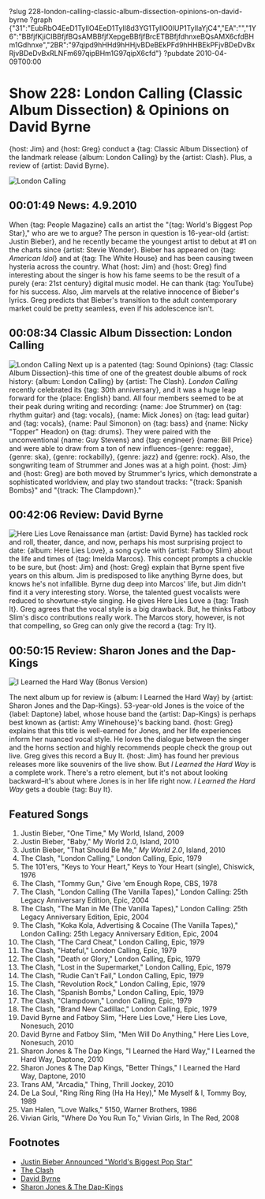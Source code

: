?slug 228-london-calling-classic-album-dissection-opinions-on-david-byrne
?graph {"31":"EubRbO4EeD1TyIlO4EeD1TyIl8d3YG1TyIlO0IUP1TyIlaYjC4","EA":"","1Y6":"BBfjfKjiCIBBfjfBQsAMBBfjfXepgeBBfjfBrcETBBfjfdhnxeBQsAMX6cfdBHm1Gdhnxe","2BR":"97qipd9hHHd9hHHjvBDeBEkPFd9hHHBEkPFjvBDeDvBxRjvBDeDvBxRLNFm697qipBHm1G97qipX6cfd"}
?pubdate 2010-04-09T00:00

# Show 228: London Calling (Classic Album Dissection) & Opinions on David Byrne
{host: Jim} and {host: Greg} conduct a {tag: Classic Album Dissection} of the landmark release {album: London Calling} by the {artist: Clash}. Plus, a review of {artist: David Byrne}.

![London Calling](http://static.soundopinions.org/images/2010/londoncalling.jpg)


## 00:01:49 News: 4.9.2010
When {tag: People Magazine} calls an artist the "{tag: World's Biggest Pop Star}," who are we to argue? The person in question is 16-year-old {artist: Justin Bieber}, and he recently became the youngest artist to debut at #1 on the charts since {artist: Stevie Wonder}. Bieber has appeared on {tag: *American Idol*} and at {tag: The White House} and has been causing tween hysteria across the country. What {host: Jim} and {host: Greg} find interesting about the singer is how his fame seems to be the result of a purely {era: 21st century} digital music model. He can thank {tag: YouTube} for his success. Also, Jim marvels at the relative innocence of Bieber's lyrics. Greg predicts that Bieber's transition to the adult contemporary market could be pretty seamless, even if his adolescence isn't.

## 00:08:34 Classic Album Dissection: London Calling
![London Calling](http://is2.mzstatic.com/image/thumb/Music/v4/66/89/b8/6689b882-8e2c-260d-1c46-864d440bade1/source/600x600bb.jpg "522000/684811762")
Next up is a patented {tag: Sound Opinions} {tag: Classic Album Dissection}-this time of one of the greatest double albums of rock history: {album: London Calling} by {artist: The Clash}. *London Calling* recently celebrated its {tag: 30th anniversary}, and it was a huge leap forward for the {place: English} band. All four members seemed to be at their peak during writing and recording: {name: Joe Strummer} on {tag: rhythm guitar} and {tag: vocals}, {name: Mick Jones} on {tag: lead guitar} and {tag: vocals}, {name: Paul Simonon} on {tag: bass} and {name: Nicky "Topper" Headon} on {tag: drums}. They were paired with the unconventional {name: Guy Stevens} and {tag: engineer} {name: Bill Price} and were able to draw from a ton of new influences-{genre: reggae}, {genre: ska}, {genre: rockabilly}, {genre: jazz} and {genre: rock}. Also, the songwriting team of Strummer and Jones was at a high point. {host: Jim} and {host: Greg} are both moved by Strummer's lyrics, which demonstrate a sophisticated worldview, and play two standout tracks: "{track: Spanish Bombs}" and "{track: The Clampdown}."

## 00:42:06 Review: David Byrne
![Here Lies Love](http://is1.mzstatic.com/image/thumb/Music/v4/54/bb/43/54bb43b4-8da7-0016-9d45-4d6d368ad38f/source/600x600bb.jpg "47192943/363521288")
Renaissance man {artist: David Byrne} has tackled rock and roll, theater, dance, and now, perhaps his most surprising project to date: {album: Here Lies Love}, a song cycle with {artist: Fatboy Slim} about the life and times of {tag: Imelda Marcos}. This concept prompts a chuckle to be sure, but {host: Jim} and {host: Greg} explain that Byrne spent five years on this album. Jim is predisposed to like anything Byrne does, but knows he's not infallible. Byrne dug deep into Marcos' life, but Jim didn't find it a very interesting story. Worse, the talented guest vocalists were reduced to showtune-style singing. He gives Here Lies Love a {tag: Trash It}. Greg agrees that the vocal style is a big drawback. But, he thinks Fatboy Slim's disco contributions really work. The Marcos story, however, is not that compelling, so Greg can only give the record a {tag: Try It}.

## 00:50:15 Review: Sharon Jones and the Dap-Kings
![I Learned the Hard Way (Bonus Version)](http://is1.mzstatic.com/image/thumb/Music7/v4/d6/a5/7d/d6a57de1-f110-4904-8c73-e4c51d0dc033/dj.wdivgyba.jpg/600x600bb-85.jpg "45392916/359971345")

The next album up for review is {album: I Learned the Hard Way} by {artist: Sharon Jones and the Dap-Kings}. 53-year-old Jones is the voice of the {label: Daptone} label, whose house band the {artist: Dap-Kings} is perhaps best known as {artist: Amy Winehouse}'s backing band. {host: Greg} explains that this title is well-earned for Jones, and her life experiences inform her nuanced vocal style. He loves the dialogue between the singer and the horns section and highly recommends people check the group out live. Greg gives this record a Buy It. {host: Jim} has found her previous releases more like souvenirs of the live show. But *I Learned the Hard Way* is a complete work. There's a retro element, but it's not about looking backward–it's about where Jones is in her life right now. *I Learned the Hard Way* gets a double {tag: Buy It}.


## Featured Songs
1. Justin Bieber, "One Time," My World, Island, 2009
2. Justin Bieber, "Baby," My World 2.0, Island, 2010
3. Justin Bieber, "That Should Be Me," *My World 2.0*, Island, 2010
4. The Clash, "London Calling," London Calling, Epic, 1979
5. The 101'ers, "Keys to Your Heart," Keys to Your Heart (single), Chiswick, 1976
6. The Clash, "Tommy Gun," Give 'em Enough Rope, CBS, 1978
7. The Clash, "London Calling (The Vanilla Tapes)," London Calling: 25th Legacy Anniversary Edition, Epic, 2004
8. The Clash, "The Man in Me (The Vanilla Tapes)," London Calling: 25th Legacy Anniversary Edition, Epic, 2004
9. The Clash, "Koka Kola, Advertising & Cocaine (The Vanilla Tapes)," London Calling: 25th Legacy Anniversary Edition, Epic, 2004
10. The Clash, "The Card Cheat," London Calling, Epic, 1979
11. The Clash, "Hateful," London Calling, Epic, 1979
12. The Clash, "Death or Glory," London Calling, Epic, 1979
13. The Clash, "Lost in the Supermarket," London Calling, Epic, 1979
14. The Clash, "Rudie Can't Fail," London Calling, Epic, 1979
15. The Clash, "Revolution Rock," London Calling, Epic, 1979
16. The Clash, "Spanish Bombs," London Calling, Epic, 1979
17. The Clash, "Clampdown," London Calling, Epic, 1979
18. The Clash, "Brand New Cadillac," London Calling, Epic, 1979
19. David Byrne and Fatboy Slim, "Here Lies Love," Here Lies Love, Nonesuch, 2010
20. David Byrne and Fatboy Slim, "Men Will Do Anything," Here Lies Love, Nonesuch, 2010
21. Sharon Jones & The Dap Kings, "I Learned the Hard Way," I Learned the Hard Way, Daptone, 2010
22. Sharon Jones & The Dap Kings, "Better Things," I Learned the Hard Way, Daptone, 2010
23. Trans AM, "Arcadia," Thing, Thrill Jockey, 2010
24. De La Soul, "Ring Ring Ring (Ha Ha Hey)," Me Myself & I, Tommy Boy, 1989
5. Van Halen, "Love Walks," 5150, Warner Brothers, 1986
6. Vivian Girls, "Where Do You Run To," Vivian Girls, In The Red, 2008

## Footnotes
- [Justin Bieber Announced "World's Biggest Pop Star"](http://www.examiner.com/article/people-magazine-names-justin-bieber-world-s-biggest-pop-star)
- [The Clash](http://www.theclash.com/gb/home/)
- [David Byrne](http://davidbyrne.com/)
- [Sharon Jones & The Dap-Kings](http://sharonjonesandthedapkings.com/)
